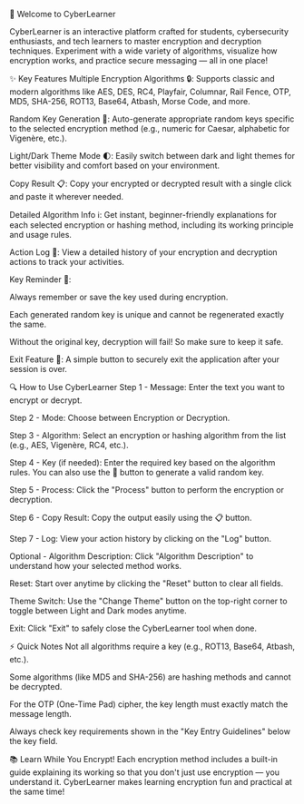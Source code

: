 🚀 Welcome to CyberLearner

CyberLearner is an interactive platform crafted for students, cybersecurity enthusiasts, and tech learners to master encryption and decryption techniques. Experiment with a wide variety of algorithms, visualize how encryption works, and practice secure messaging — all in one place!


✨ Key Features
Multiple Encryption Algorithms 🔒: Supports classic and modern algorithms like AES, DES, RC4, Playfair, Columnar, Rail Fence, OTP, MD5, SHA-256, ROT13, Base64, Atbash, Morse Code, and more.

Random Key Generation 🎲: Auto-generate appropriate random keys specific to the selected encryption method (e.g., numeric for Caesar, alphabetic for Vigenère, etc.).

Light/Dark Theme Mode 🌓: Easily switch between dark and light themes for better visibility and comfort based on your environment.

Copy Result 📋: Copy your encrypted or decrypted result with a single click and paste it wherever needed.

Detailed Algorithm Info ℹ️: Get instant, beginner-friendly explanations for each selected encryption or hashing method, including its working principle and usage rules.

Action Log 📜: View a detailed history of your encryption and decryption actions to track your activities.


Key Reminder 🧠:

Always remember or save the key used during encryption.

Each generated random key is unique and cannot be regenerated exactly the same.

Without the original key, decryption will fail! So make sure to keep it safe.


Exit Feature 🚪: A simple button to securely exit the application after your session is over.

🔍 How to Use CyberLearner
Step 1 - Message: Enter the text you want to encrypt or decrypt.

Step 2 - Mode: Choose between Encryption or Decryption.

Step 3 - Algorithm: Select an encryption or hashing algorithm from the list (e.g., AES, Vigenère, RC4, etc.).

Step 4 - Key (if needed): Enter the required key based on the algorithm rules. You can also use the 🎲 button to generate a valid random key.

Step 5 - Process: Click the "Process" button to perform the encryption or decryption.

Step 6 - Copy Result: Copy the output easily using the 📋 button.

Step 7 - Log: View your action history by clicking on the "Log" button.

Optional - Algorithm Description: Click "Algorithm Description" to understand how your selected method works.

Reset: Start over anytime by clicking the "Reset" button to clear all fields.

Theme Switch: Use the "Change Theme" button on the top-right corner to toggle between Light and Dark modes anytime.

Exit: Click "Exit" to safely close the CyberLearner tool when done.

⚡ Quick Notes
Not all algorithms require a key (e.g., ROT13, Base64, Atbash, etc.).

Some algorithms (like MD5 and SHA-256) are hashing methods and cannot be decrypted.

For the OTP (One-Time Pad) cipher, the key length must exactly match the message length.

Always check key requirements shown in the "Key Entry Guidelines" below the key field.

📚 Learn While You Encrypt!
Each encryption method includes a built-in guide explaining its working so that you don't just use encryption — you understand it. CyberLearner makes learning encryption fun and practical at the same time!
